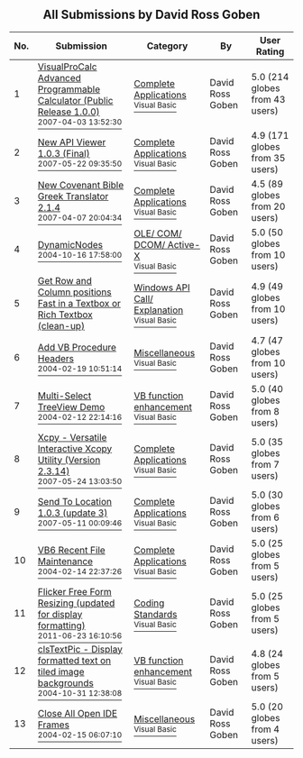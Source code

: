 ﻿<div align="center">

## All Submissions by David Ross Goben

</div>

No.  | Submission | Category | By   | User Rating
---- | ---------- | -------- | ---- | -----------
1 | [VisualProCalc Advanced Programmable Calculator \(Public Release 1\.0\.0\)<br /><sup>2007-04-03 13:52:30</sup>](https://github.com/Planet-Source-Code/david-ross-goben-visualprocalc-advanced-programmable-calculator-public-release-1-0-0__1-68164) | [Complete Applications<br /><sup>Visual Basic</sup>](../ByCategory/complete-applications__1-27.md) | David Ross Goben | 5.0 (214 globes from 43 users)
2 | [New API Viewer 1\.0\.3 \(Final\)<br /><sup>2007-05-22 09:35:50</sup>](https://github.com/Planet-Source-Code/david-ross-goben-new-api-viewer-1-0-3-final__1-68349) | [Complete Applications<br /><sup>Visual Basic</sup>](../ByCategory/complete-applications__1-27.md) | David Ross Goben | 4.9 (171 globes from 35 users)
3 | [New Covenant Bible Greek Translator 2\.1\.4<br /><sup>2007-04-07 20:04:34</sup>](https://github.com/Planet-Source-Code/david-ross-goben-new-covenant-bible-greek-translator-2-1-4__1-65588) | [Complete Applications<br /><sup>Visual Basic</sup>](../ByCategory/complete-applications__1-27.md) | David Ross Goben | 4.5 (89 globes from 20 users)
4 | [DynamicNodes<br /><sup>2004-10-16 17:58:00</sup>](https://github.com/Planet-Source-Code/david-ross-goben-dynamicnodes__1-56771) | [OLE/ COM/ DCOM/ Active\-X<br /><sup>Visual Basic</sup>](../ByCategory/ole-com-dcom-active-x__1-29.md) | David Ross Goben | 5.0 (50 globes from 10 users)
5 | [Get Row and Column positions Fast in a Textbox or Rich Textbox \(clean\-up\)<br />](https://github.com/Planet-Source-Code/david-ross-goben-get-row-and-column-positions-fast-in-a-textbox-or-rich-textbox-clean-up__1-68197) | [Windows API Call/ Explanation<br /><sup>Visual Basic</sup>](../ByCategory/windows-api-call-explanation__1-39.md) | David Ross Goben | 4.9 (49 globes from 10 users)
6 | [Add VB Procedure Headers<br /><sup>2004-02-19 10:51:14</sup>](https://github.com/Planet-Source-Code/david-ross-goben-add-vb-procedure-headers__1-51774) | [Miscellaneous<br /><sup>Visual Basic</sup>](../ByCategory/miscellaneous__1-1.md) | David Ross Goben | 4.7 (47 globes from 10 users)
7 | [Multi\-Select TreeView Demo<br /><sup>2004-02-12 22:14:16</sup>](https://github.com/Planet-Source-Code/david-ross-goben-multi-select-treeview-demo__1-51703) | [VB function enhancement<br /><sup>Visual Basic</sup>](../ByCategory/vb-function-enhancement__1-25.md) | David Ross Goben | 5.0 (40 globes from 8 users)
8 | [Xcpy \- Versatile Interactive Xcopy Utility \(Version 2\.3\.14\)<br /><sup>2007-05-24 13:03:50</sup>](https://github.com/Planet-Source-Code/david-ross-goben-xcpy-versatile-interactive-xcopy-utility-version-2-3-14__1-68600) | [Complete Applications<br /><sup>Visual Basic</sup>](../ByCategory/complete-applications__1-27.md) | David Ross Goben | 5.0 (35 globes from 7 users)
9 | [Send To Location 1\.0\.3 \(update 3\)<br /><sup>2007-05-11 00:09:46</sup>](https://github.com/Planet-Source-Code/david-ross-goben-send-to-location-1-0-3-update-3__1-68510) | [Complete Applications<br /><sup>Visual Basic</sup>](../ByCategory/complete-applications__1-27.md) | David Ross Goben | 5.0 (30 globes from 6 users)
10 | [VB6 Recent File Maintenance<br /><sup>2004-02-14 22:37:26</sup>](https://github.com/Planet-Source-Code/david-ross-goben-vb6-recent-file-maintenance__1-51758) | [Complete Applications<br /><sup>Visual Basic</sup>](../ByCategory/complete-applications__1-27.md) | David Ross Goben | 5.0 (25 globes from 5 users)
11 | [Flicker Free Form Resizing \(updated for display formatting\)<br /><sup>2011-06-23 16:10:56</sup>](https://github.com/Planet-Source-Code/david-ross-goben-flicker-free-form-resizing-updated-for-display-formatting__1-68026) | [Coding Standards<br /><sup>Visual Basic</sup>](../ByCategory/coding-standards__1-43.md) | David Ross Goben | 5.0 (25 globes from 5 users)
12 | [clsTextPic \- Display formatted text on tiled image backgrounds<br /><sup>2004-10-31 12:38:08</sup>](https://github.com/Planet-Source-Code/david-ross-goben-clstextpic-display-formatted-text-on-tiled-image-backgrounds__1-57019) | [VB function enhancement<br /><sup>Visual Basic</sup>](../ByCategory/vb-function-enhancement__1-25.md) | David Ross Goben | 4.8 (24 globes from 5 users)
13 | [Close All Open IDE Frames<br /><sup>2004-02-15 06:07:10</sup>](https://github.com/Planet-Source-Code/david-ross-goben-close-all-open-ide-frames__1-51773) | [Miscellaneous<br /><sup>Visual Basic</sup>](../ByCategory/miscellaneous__1-1.md) | David Ross Goben | 5.0 (20 globes from 4 users)
